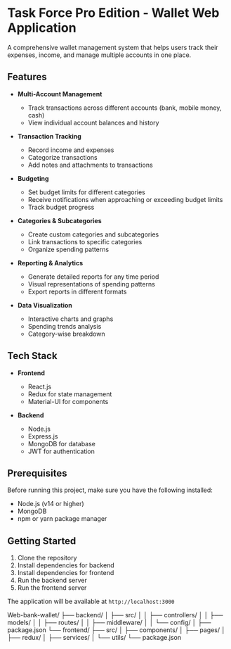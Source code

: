 # Task Force Pro Edition - Wallet Web Application

A comprehensive wallet management system that helps users track their expenses, income, and manage multiple accounts in one place.

## Features

- **Multi-Account Management**
  - Track transactions across different accounts (bank, mobile money, cash)
  - View individual account balances and history

- **Transaction Tracking**
  - Record income and expenses
  - Categorize transactions
  - Add notes and attachments to transactions

- **Budgeting**
  - Set budget limits for different categories
  - Receive notifications when approaching or exceeding budget limits
  - Track budget progress

- **Categories & Subcategories**
  - Create custom categories and subcategories
  - Link transactions to specific categories
  - Organize spending patterns

- **Reporting & Analytics**
  - Generate detailed reports for any time period
  - Visual representations of spending patterns
  - Export reports in different formats

- **Data Visualization**
  - Interactive charts and graphs
  - Spending trends analysis
  - Category-wise breakdown

## Tech Stack

- **Frontend**
  - React.js
  - Redux for state management
  - Material-UI for components

- **Backend**
  - Node.js
  - Express.js
  - MongoDB for database
  - JWT for authentication

## Prerequisites

Before running this project, make sure you have the following installed:
- Node.js (v14 or higher)
- MongoDB
- npm or yarn package manager

## Getting Started

1. Clone the repository
2. Install dependencies for backend
3. Install dependencies for frontend
4. Run the backend server
5. Run the frontend server

The application will be available at `http://localhost:3000`

Web-bank-wallet/
├── backend/
│ ├── src/
│ │ ├── controllers/
│ │ ├── models/
│ │ ├── routes/
│ │ ├── middleware/
│ │ └── config/
│ ├── package.json
└── frontend/
├── src/
│ ├── components/
│ ├── pages/
│ ├── redux/
│ ├── services/
│ └── utils/
└── package.json
